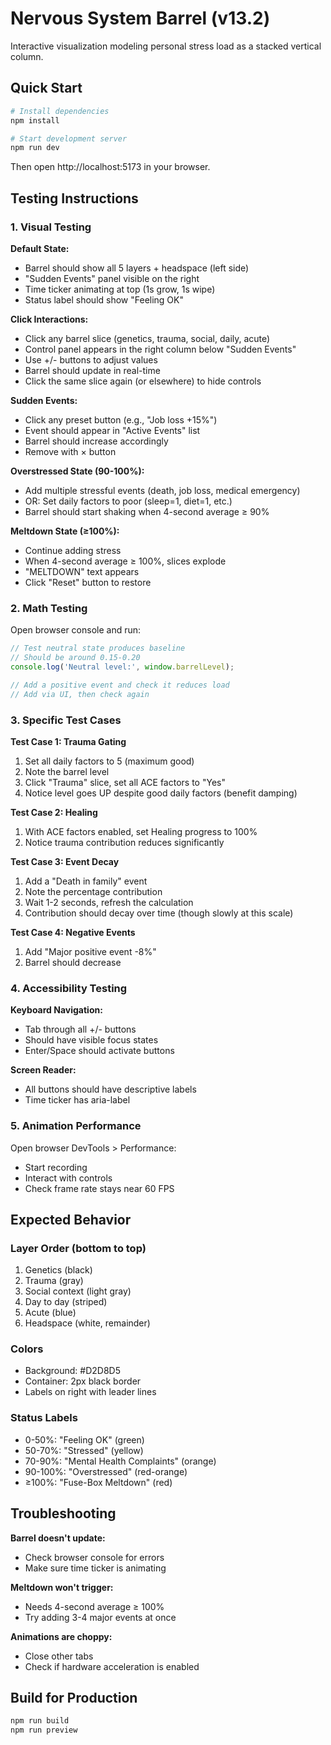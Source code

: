 # Nervous System Barrel (v13.2)

Interactive visualization modeling personal stress load as a stacked vertical column.

## Quick Start

```bash
# Install dependencies
npm install

# Start development server
npm run dev
```

Then open http://localhost:5173 in your browser.

## Testing Instructions

### 1. Visual Testing

**Default State:**
- Barrel should show all 5 layers + headspace (left side)
- "Sudden Events" panel visible on the right
- Time ticker animating at top (1s grow, 1s wipe)
- Status label should show "Feeling OK"

**Click Interactions:**
- Click any barrel slice (genetics, trauma, social, daily, acute)
- Control panel appears in the right column below "Sudden Events"
- Use +/- buttons to adjust values
- Barrel should update in real-time
- Click the same slice again (or elsewhere) to hide controls

**Sudden Events:**
- Click any preset button (e.g., "Job loss +15%")
- Event should appear in "Active Events" list
- Barrel should increase accordingly
- Remove with × button

**Overstressed State (90-100%):**
- Add multiple stressful events (death, job loss, medical emergency)
- OR: Set daily factors to poor (sleep=1, diet=1, etc.)
- Barrel should start shaking when 4-second average ≥ 90%

**Meltdown State (≥100%):**
- Continue adding stress
- When 4-second average ≥ 100%, slices explode
- "MELTDOWN" text appears
- Click "Reset" button to restore

### 2. Math Testing

Open browser console and run:

```javascript
// Test neutral state produces baseline
// Should be around 0.15-0.20
console.log('Neutral level:', window.barrelLevel);

// Add a positive event and check it reduces load
// Add via UI, then check again
```

### 3. Specific Test Cases

**Test Case 1: Trauma Gating**
1. Set all daily factors to 5 (maximum good)
2. Note the barrel level
3. Click "Trauma" slice, set all ACE factors to "Yes"
4. Notice level goes UP despite good daily factors (benefit damping)

**Test Case 2: Healing**
1. With ACE factors enabled, set Healing progress to 100%
2. Notice trauma contribution reduces significantly

**Test Case 3: Event Decay**
1. Add a "Death in family" event
2. Note the percentage contribution
3. Wait 1-2 seconds, refresh the calculation
4. Contribution should decay over time (though slowly at this scale)

**Test Case 4: Negative Events**
1. Add "Major positive event -8%"
2. Barrel should decrease

### 4. Accessibility Testing

**Keyboard Navigation:**
- Tab through all +/- buttons
- Should have visible focus states
- Enter/Space should activate buttons

**Screen Reader:**
- All buttons should have descriptive labels
- Time ticker has aria-label

### 5. Animation Performance

Open browser DevTools > Performance:
- Start recording
- Interact with controls
- Check frame rate stays near 60 FPS

## Expected Behavior

### Layer Order (bottom to top)
1. Genetics (black)
2. Trauma (gray)
3. Social context (light gray)
4. Day to day (striped)
5. Acute (blue)
6. Headspace (white, remainder)

### Colors
- Background: #D2D8D5
- Container: 2px black border
- Labels on right with leader lines

### Status Labels
- 0-50%: "Feeling OK" (green)
- 50-70%: "Stressed" (yellow)
- 70-90%: "Mental Health Complaints" (orange)
- 90-100%: "Overstressed" (red-orange)
- ≥100%: "Fuse-Box Meltdown" (red)

## Troubleshooting

**Barrel doesn't update:**
- Check browser console for errors
- Make sure time ticker is animating

**Meltdown won't trigger:**
- Needs 4-second average ≥ 100%
- Try adding 3-4 major events at once

**Animations are choppy:**
- Close other tabs
- Check if hardware acceleration is enabled

## Build for Production

```bash
npm run build
npm run preview
```
